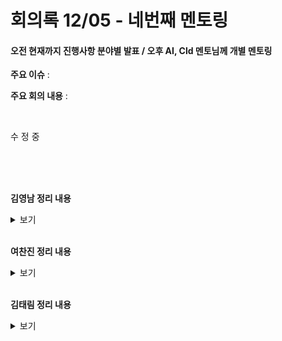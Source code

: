 # 회의록 12/05 - 네번째 멘토링

#### 오전 현재까지 진행사항 분야별 발표 / 오후 AI, Cld 멘토님께 개별 멘토링

**주요 이슈** : 

**주요 회의 내용** : 

<br>

수 정 중

<br>

<br>

<br>

**김영남 정리 내용**

<details>
<summary>보기</summary>
<div markdown="1">

123

</div>
</details>

<br>

**여찬진 정리 내용**

<details>
<summary>보기</summary>
<div markdown="2">

123

</div>
</details>

<br>

**김태림 정리 내용**

<details>
<summary>보기</summary>
<div markdown="3">

123

</div>
</details>

<br>